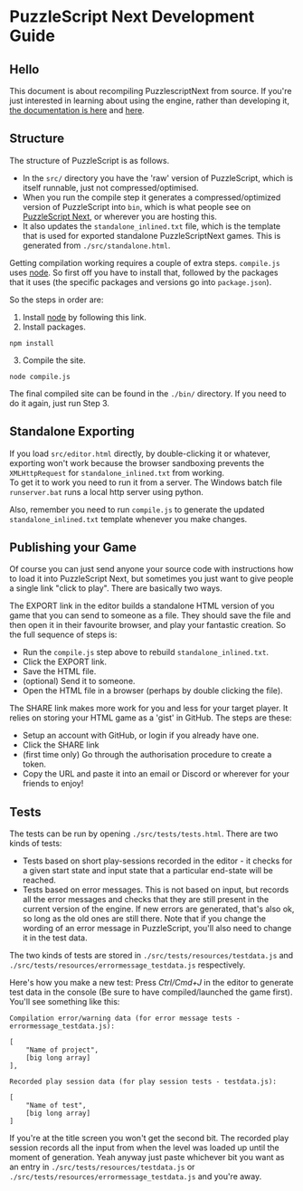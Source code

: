 # PuzzleScript Next Development Guide

## Hello

This document is about recompiling PuzzlescriptNext from source.  If you're just interested in learning about using the engine, rather than developing it, 
[the documentation is here](https://www.puzzlescript.net/Documentation/documentation.html) 
and [here](https://auroriax.github.io/PuzzleScript/Documentation/documentation.html).

## Structure
The structure of PuzzleScript is as follows.

* In the `src/` directory you have the 'raw' version of PuzzleScript, which is itself runnable, just not compressed/optimised.
* When you run the compile step it generates a compressed/optimized version of PuzzleScript into `bin`, which is what people see on 
[PuzzleScript Next](https://david-pfx.github.io/PuzzleScriptNext/), or wherever you are hosting this. 
* It also updates the `standalone_inlined.txt` file, which is the template that is used for exported standalone PuzzleScriptNext games.
This is generated from `./src/standalone.html`.

Getting compilation working requires a couple of extra steps.
`compile.js` uses [node](https://nodejs.org). 
So first off you have to install that, followed by the packages that it uses (the specific packages and versions go into `package.json`).

So the steps in order are:

1. Install [node](https://nodejs.org) by following this link.
2. Install packages.
```
npm install
```
3. Compile the site.
```
node compile.js
```

The final compiled site can be found in the `./bin/` directory.
If you need to do it again, just run Step 3.

## Standalone Exporting

If you load `src/editor.html` directly, by double-clicking it or whatever, exporting won't work because the browser sandboxing prevents the `XMLHttpRequest` for `standalone_inlined.txt` from working.  
To get it to work you need to run it from a server.
The Windows batch file `runserver.bat` runs a local http server using python.

Also, remember you need to run `compile.js` to generate the updated `standalone_inlined.txt` template whenever you make changes.

## Publishing your Game

Of course you can just send anyone your source code with instructions how to load it into PuzzleScript Next, but sometimes you just want to give people a single
link "click to play". There are basically two ways.

The EXPORT link in the editor builds a standalone HTML version of you game that you can send to someone as a file.
They should save the file and then open it in their favourite browser, and play your fantastic creation.
So the full sequence of steps is:
* Run the `compile.js` step above to rebuild `standalone_inlined.txt`.
* Click the EXPORT link.
* Save the HTML file.
* (optional) Send it to someone.
* Open the HTML file in a browser (perhaps by double clicking the file).

The SHARE link makes more work for you and less for your target player. 
It relies on storing your HTML game as a 'gist' in GitHub.
The steps are these:
* Setup an account with GitHub, or login if you already have one.
* Click the SHARE link
* (first time only) Go through the authorisation procedure to create a token.
* Copy the URL and paste it into an email or Discord or wherever for your friends to enjoy!

## Tests

The tests can be run by opening `./src/tests/tests.html`.  There are two kinds of tests:

* Tests based on short play-sessions recorded in the editor - it checks for a given start state and input state that a particular end-state will be reached.   
* Tests based on error messages.  This is not based on input, but records all the error messages and checks that they are still present in the current version of the engine.  If new errors are generated, that's also ok, so long as the old ones are still there.  Note that if you change the wording of an error message in PuzzleScript, you'll also need to change it in the test data.

The two kinds of tests are stored in `./src/tests/resources/testdata.js` and `./src/tests/resources/errormessage_testdata.js` respectively.  

Here's how you make a new test: Press *Ctrl/Cmd+J* in the editor to generate test data in the console (Be sure to have compiled/launched the game first).  You'll see something like this:

```
Compilation error/warning data (for error message tests - errormessage_testdata.js):

[
    "Name of project",
    [big long array]
],

Recorded play session data (for play session tests - testdata.js):

[
    "Name of test",
    [big long array]
]
```

If you're at the title screen you won't get the second bit.  The recorded play session records all the input from when the level was loaded up until the moment of generation.  Yeah anyway just paste whichever bit you want as an entry in  `./src/tests/resources/testdata.js` or `./src/tests/resources/errormessage_testdata.js` and you're away.
